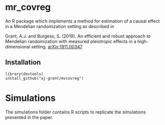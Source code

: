 # mr_covreg
An R package which implements a method for estimation of a causal effect in a Mendelian randomization setting as described in

Grant, A.J. and Burgess, S. (2019). An efficient and robust approach to Mendelian randomization with measured pleiotropic effects in a high-dimensional setting. [arXiv:1911.00347](https://arxiv.org/abs/1911.00347)

## Installation
```
library(devtools)
install_github("aj-grant/mvcovreg")
```

# Simulations
The simulations folder contains R scripts to replicate the simulations presented in the paper.
